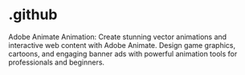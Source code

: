 # .github
Adobe Animate Animation: Create stunning vector animations and interactive web content with Adobe Animate. Design game graphics, cartoons, and engaging banner ads with powerful animation tools for professionals and beginners.
